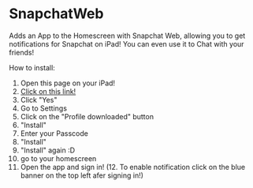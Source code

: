 # SnapchatWeb
Adds an App to the Homescreen with Snapchat Web, allowing you to get notifications for Snapchat on iPad! You can even use it to Chat with your friends!


How to install:

1. Open this page on your iPad!
2. [Click on this link!](https://github.com/WaldperlachFabi/SnapchatWeb/raw/main/SnapchatWeb2.0.mobileconfig)
3. Click "Yes"
4. Go to Settings
5. Click on the "Profile downloaded" button
6. "Install"
7. Enter your Passcode
8. "Install"
9. "Install" again :D
10. go to your homescreen
11. Open the app and sign in!
(12. To enable notification click on the blue banner on the top left afer signing in!)
